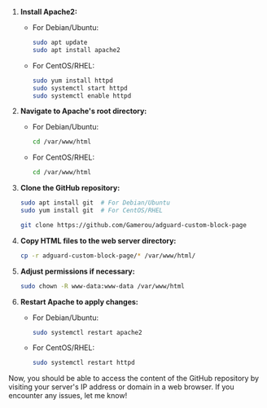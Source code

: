 1. **Install Apache2:**
   - For Debian/Ubuntu:
     ```bash
     sudo apt update
     sudo apt install apache2
     ```

   - For CentOS/RHEL:
     ```bash
     sudo yum install httpd
     sudo systemctl start httpd
     sudo systemctl enable httpd
     ```

2. **Navigate to Apache's root directory:**
   - For Debian/Ubuntu:
     ```bash
     cd /var/www/html
     ```

   - For CentOS/RHEL:
     ```bash
     cd /var/www/html
     ```

3. **Clone the GitHub repository:**
   ```bash
   sudo apt install git  # For Debian/Ubuntu
   sudo yum install git  # For CentOS/RHEL

   git clone https://github.com/Gamerou/adguard-custom-block-page
   ```

4. **Copy HTML files to the web server directory:**
   ```bash
   cp -r adguard-custom-block-page/* /var/www/html/
   ```

5. **Adjust permissions if necessary:**
   ```bash
   sudo chown -R www-data:www-data /var/www/html
   ```

6. **Restart Apache to apply changes:**
   - For Debian/Ubuntu:
     ```bash
     sudo systemctl restart apache2
     ```

   - For CentOS/RHEL:
     ```bash
     sudo systemctl restart httpd
     ```

Now, you should be able to access the content of the GitHub repository by visiting your server's IP address or domain in a web browser. If you encounter any issues, let me know!